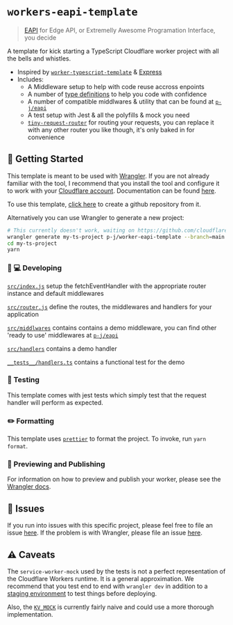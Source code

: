# `workers-eapi-template`

> [EAPI](https://github.com/p-j/eapi) for Edge API, or Extremelly Awesome Programation Interface, you decide

A template for kick starting a TypeScript Cloudflare worker project with all the bells and whistles.

- Inspired by [`worker-typescript-template`](https://github.com/cloudflare/worker-typescript-template) & [Express](https://expressjs.com/)
- Includes:
  - A Middleware setup to help with code reuse accross enpoints
  - A number of [type definitions](https://github.com/p-j/eapi/blob/main/packages/eapi-types/index.d.ts) to help you code with confidence
  - A number of compatible middlwares & utility that can be found at [`p-j/eapi`](https://github.com/p-j/eapi)
  - A test setup with Jest & all the polyfills & mock you need
  - [`tiny-request-router`](https://github.com/berstend/tiny-request-router) for routing your requests, you can replace it with any other router you like though, it's only baked in for convenience

## 🔋 Getting Started

This template is meant to be used with [Wrangler](https://github.com/cloudflare/wrangler). If you are not already familiar with the tool, I recommend that you install the tool and configure it to work with your [Cloudflare account](https://dash.cloudflare.com). Documentation can be found [here](https://developers.cloudflare.com/workers/tooling/wrangler/).

To use this template, [click here](https://github.com/p-j/worker-eapi-template/generate) to create a github repository from it.

Alternatively you can use Wrangler to generate a new project:

```bash
# This currently doesn't work, waiting on https://github.com/cloudflare/wrangler/pull/1653 or an alternative fix
wrangler generate my-ts-project p-j/worker-eapi-template --branch=main
cd my-ts-project
yarn
```

### 👩 💻 Developing

[`src/index.js`](./src/index.ts) setup the fetchEventHandler with the appropriate router instance and default middlewares

[`src/router.js`](./src/router.ts) define the routes, the middlewares and handlers for your application

[`src/middlwares`](./src/middlwares) contains contains a demo middleware, you can find other 'ready to use' middlewares at [`p-j/eapi`](https://github.com/p-j/eapi)

[`src/handlers`](./src/handlers) contains a demo handler

[`__tests__/handlers.ts`](./__tests__/handlers.ts) contains a functional test for the demo

### 🧪 Testing

This template comes with jest tests which simply test that the request handler will perform as expected.

### ✏️ Formatting

This template uses [`prettier`](https://prettier.io/) to format the project. To invoke, run `yarn format`.

### 👀 Previewing and Publishing

For information on how to preview and publish your worker, please see the [Wrangler docs](https://developers.cloudflare.com/workers/tooling/wrangler/commands/#publish).

## 🤢 Issues

If you run into issues with this specific project, please feel free to file an issue [here](https://github.com/p-j/worker-eapi-template/issues). If the problem is with Wrangler, please file an issue [here](https://github.com/cloudflare/wrangler/issues).

## ⚠️ Caveats

The `service-worker-mock` used by the tests is not a perfect representation of the Cloudflare Workers runtime. It is a general approximation. We recommend that you test end to end with `wrangler dev` in addition to a [staging environment](https://developers.cloudflare.com/workers/tooling/wrangler/configuration/environments/) to test things before deploying.

Also, the [`KV_MOCK`](https://github.com/p-j/worker-eapi-template/blob/main/jest.setup.ts#L6-L72) is currently fairly naive and could use a more thorough implementation.
